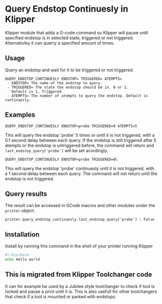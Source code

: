 # Query Endstop Continuesly in Klipper

Klipper module that adds a G-code command so Klipper will pause until
specified endstop is in selected state, triggered or not triggered.
Alternativley it can querry a specified amount of times.

## Usage

Query an endstop and wait for it to be triggered or not triggered.

```text
QUERY_ENDSTOP_CONTINUESLY ENDSTOP= TRIGGERED= ATEMPTS=
 - ENDSTOP= The name of the endstop to query.
 - TRIGGERED= The state the endstop should be in. 0 or 1.
   Default is 1, Triggered.
 - ATEMPTS= The number of atempts to query the endstop. Default is continuesly.
```

## Examples

```text
QUERY_ENDSTOP_CONTINUESLY ENDSTOP=probe TRIGGERED=0 ATEMPTS=5
```

This will query the endstop 'probe' 5 times or until it is not triggered, with
a 0.1 second delay between each query. If the endstop is still triggered after 5
atempts or the endstop is untriggered before, the command will return and
`last_endstop_query['probe']` will be set acordingly.

```text
QUERY_ENDSTOP_CONTINUESLY ENDSTOP=probe TRIGGERED=0\
```

This will query the endstop 'probe' continuesly until it is not triggered,
with a 1 second delay between each query. The command will not return until the
 endstop is not triggered.

## Query results

The result can be accessed in GCode macros and other modules under the
`printer` object.

```text
printer.query_endstop_continuesly.last_endstop_query['probe'] : False
```

## Installation

Install by running this command in the shell of your printer running Klipper

```bash
#!/bin/bash
echo Hello world
```

## This is migrated from Klipper Toolchanger code

It can for example be used by a Jubilee style toolchanger to check if tool is
locked and pause a print until it is.
This is also usefull for other toolchangers that check if a tool is mounted or
parked with endstops.